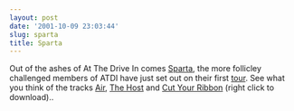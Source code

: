 ```yaml
---
layout: post
date: '2001-10-09 23:03:44'
slug: sparta
title: Sparta
---
```


Out of the ashes of At The Drive In comes [Sparta](http://www.spartamusic.com/), the more follicley challenged members of ATDI have just set out on their first [tour](http://www.spartamusic.com/tour.htm). See what you think of the tracks [Air](http://www.spartamusic.com/Air.MP3), [The Host](http://www.spartamusic.com/TheHost.MP3) and [Cut Your Ribbon](http://www.spartamusic.com/CutyourRibbon.MP3) (right click to download)..